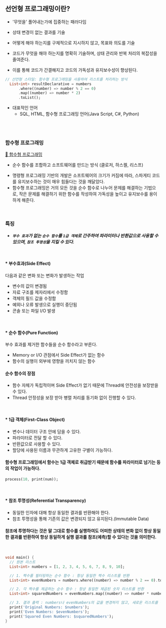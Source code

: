 ## 선언형 프로그래밍이란?
* '무엇을' 풀어내는가에 집중하는 패러다임
* 상태 변경이 없는 결과를 기술
* 어떻게 해야 하는지를 구체적으로 지시하지 않고, 목표와 의도를 기술

* 코드가 무엇을 해야 하는지를 명확히 기술하며, 상태 관리와 반복 처리의 복잡성을 줄여준다.
* 이를 통해 코드가 간결해지고 코드의 가독성과 유지보수성이 향상된다.


```dart
// 선언형 스타일: 함수형 프로그래밍을 사용하여 리스트를 처리하는 방식
  List<int> resultDeclarative = numbers
      .where((number) => number % 2 == 0)
      .map((number) => number * 2)
      .toList();
```

* 대표적인 언어
  * SQL, HTML, 함수형 프로그래밍 언어(Java Script, C#, Python)

 <br></br>
 
### 함수형 프로그래밍

[🔗 함수형 프로그래밍](https://mangkyu.tistory.com/111)

* 순수 함수를 조합하고 소프트웨어를 만드는 방식 (클로저, 하스켈, 리스프)

<p></p>

* 명령형 프로그래밍 기반의 개발은 소프트웨어의 크기가 커짐에 따라, 스파게티 코드를 유지보수하는 것이 매우 힘들다는 것을 깨달았다.
* 함수형 프로그래밍은 거의 모든 것을 순수 함수로 나누어 문제를 해결하는 기법으로, 작은 문제를 해결하기 위한 함수를 작성하여 가독성을 높이고 유지보수를 용이하게 해준다.

<br>

### 특징
* ***`부수 효과`가 없는 `순수 함수`를 `1급 객체`로 간주하여 파라미터나 반환값으로 사용할 수 있으며, `참조 투명성`을 지킬 수 있다.***

<br>

#### * 부수효과(Side Effect)
다음과 같은 변화 또는 변화가 발생하는 작업
* 변수의 값이 변경됨
* 자료 구조를 제자리에서 수정함
* 객체의 필드 값을 수정함
* 예외나 오류 발생으로 실행이 중단됨
* 콘솔 또는 파일 I/O 발생

<br>

#### * 순수 함수(Pure Function)
부수 효과를 제거한 함수들을 순수 함수라고 부른다.
* Memory or I/O 관점에서 Side Effect가 없는 함수
* 함수의 실행이 외부에 영향을 끼치지 않는 함수

#### 순수 함수의 장점
* 함수 자체가 독립적이며 Side Effect가 없기 때문에 Thread에 안전성을 보장받을 수 있다.
* Thread 안정성을 보장 받아 병렬 처리를 동기화 없이 진행할 수 있다.

<br>

#### * 1급 객체(First-Class Object)
* 변수나 데이터 구조 안에 담을 수 있다.
* 파라미터로 전달 할 수 있다.
* 반환값으로 사용할 수 있다.
* 할당에 사용된 이름과 무관하게 고유한 구별이 가능하다.
####  함수형 프로그래밍에서 함수는 1급 객체로 취급받기 때문에 함수를 파라미터로 넘기는 등의 작업이 가능하다.

```dart
process(10, print(num));
```

<br>

#### * 참조 투명성(Referential Transparency)
* 동일한 인자에 대해 항상 동일한 결과를 반환해야 한다.
* 참조 투명성을 통해 기존의 값은 변경되지 않고 유지된다.(Immutable Data)

#### 참조에 투명하다는 것은 말 그대로 함수를 실행하여도 어떠한 상태의 변화 없이 항상 동일한 결과를 반환하여 항상 동일하게 실행 결과를 참조(예측)할 수 있다는 것을 의미한다.

<br>

```dart
void main() {
  // 원본 리스트
  List<int> numbers = [1, 2, 3, 4, 5, 6, 7, 8, 9, 10];

  // 1. 짝수를 필터링하는 순수 함수 : 항상 동일한 짝수 리스트를 반환
  List<int> evenNumbers = numbers.where((number) => number % 2 == 0).toList();

  // 2. 각 짝수를 제곱하는 순수 함수 : 항상 동일한 제곱된 숫자 리스트를 반환
  List<int> squaredNumbers = evenNumbers.map((number) => number * number).toList();

  // 3. 결과 출력 : numbers나 evenNumbers의 값을 변경하지 않고, 새로운 리스트를 반환
  print('Original Numbers: $numbers');
  print('Even Numbers: $evenNumbers');
  print('Squared Even Numbers: $squaredNumbers');
}

```
